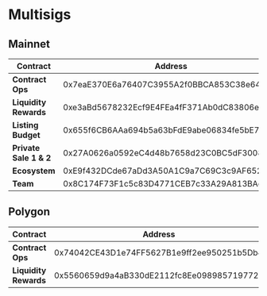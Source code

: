 # Multisigs

## Mainnet

| Contract               | Address                                    |
| ---------------------- | ------------------------------------------ |
| **Contract Ops**       | 0x7eaE370E6a76407C3955A2f0BBCA853C38e6454E |
| **Liquidity Rewards**  | 0xe3aBd5678232Ecf9E4FEa4fF371Ab0dC83806e51 |
| **Listing Budget**     | 0x655f6CB6AAa694b5a63bFdE9abe06834fe5bE733 |
| **Private Sale 1 & 2** | 0x27A0626a0592eC4d48b7658d23C0BC5dF3008D08 |
| **Ecosystem**          | 0xE9f432DCde67aDd3A50A1C9a7C69C3c9AF652288 |
| **Team**               | 0x8C174F73F1c5c83D4771CEB7c33A29A813BAc9B5 |

## Polygon

| Contract              | Address                                    |
| --------------------- | ------------------------------------------ |
| **Contract Ops**      | 0x74042CE43D1e74FF5627B1e9ff2ee950251b5Db4 |
| **Liquidity Rewards** | 0x5560659d9a4aB330dE2112fc8Ee0989857197728 |
